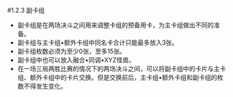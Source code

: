 #1.2.3        副卡组
* 副卡组是在两场决斗之间用来调整卡组的预备用卡，为主卡组做出不同的准备。
* 副卡组与主卡组•额外卡组中同名卡合计只能最多放入3张。
* 副卡组枚数必须为至少0张，至多15张。
* 副卡组中也可以放入融合•同调•XYZ怪兽。
* 在一场三局两胜比赛的情况下的两场决斗之间，可以将副卡组中的卡片与主卡组、额外卡组中的卡片交换。但是交换前后，主卡组•额外卡组和副卡组的枚数不得发生变化。
